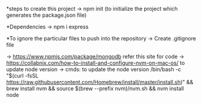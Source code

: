 *steps to create this project
-> npm init (to initialize the project which generates the package.json file)

*Dependencies
-> npm i express

*To ignore the particular files to push into the repository 
-> Create .gitignore file


-> https://www.npmjs.com/package/mongodb    refer this site for code
-> https://collabnix.com/how-to-install-and-configure-nvm-on-mac-os/  to update node version
-> cmds: to update the node version
/bin/bash -c "$(curl -fsSL https://raw.githubusercontent.com/Homebrew/install/master/install.sh)" && 
brew install nvm && source $(brew --prefix nvm)/nvm.sh && nvm install node
